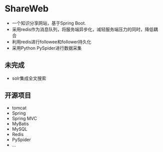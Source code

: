 # ShareWeb
- 一个知识分享网站，基于Spring Boot.
- 采用redis作为消息队列，将服务端异步化，减轻服务端压力的同时，降低耦合
- 利用redis进行followee和follower持久化
- 采用Python PySpider进行数据采集
## 未完成
- solr集成全文搜索
## 开源项目
- tomcat
- Spring
- Spring MVC
- MyBatis
- MySQL
- Redis
- PySpider
- ...
